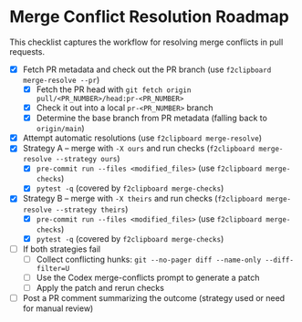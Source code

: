 # Merge Conflict Resolution Roadmap

This checklist captures the workflow for resolving merge conflicts in pull requests.

- [x] Fetch PR metadata and check out the PR branch (use `f2clipboard merge-resolve --pr`)
  - [x] Fetch the PR head with `git fetch origin pull/<PR_NUMBER>/head:pr-<PR_NUMBER>`
  - [x] Check it out into a local `pr-<PR_NUMBER>` branch
  - [x] Determine the base branch from PR metadata (falling back to `origin/main`)
- [x] Attempt automatic resolutions (use `f2clipboard merge-resolve`)
- [x] Strategy A – merge with `-X ours` and run checks (`f2clipboard merge-resolve --strategy ours`)
  - [x] `pre-commit run --files <modified_files>` (use `f2clipboard merge-checks`)
  - [x] `pytest -q` (covered by `f2clipboard merge-checks`)
- [x] Strategy B – merge with `-X theirs` and run checks (`f2clipboard merge-resolve --strategy theirs`)
  - [x] `pre-commit run --files <modified_files>` (use `f2clipboard merge-checks`)
  - [x] `pytest -q` (covered by `f2clipboard merge-checks`)
- [ ] If both strategies fail
  - [ ] Collect conflicting hunks: `git --no-pager diff --name-only --diff-filter=U`
  - [ ] Use the Codex merge-conflicts prompt to generate a patch
  - [ ] Apply the patch and rerun checks
- [ ] Post a PR comment summarizing the outcome (strategy used or need for manual review)

